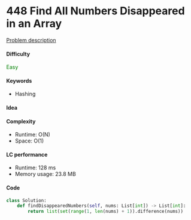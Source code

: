 448 Find All Numbers Disappeared in an Array
=======================
[Problem description](https://leetcode.com/problems/find-all-numbers-disappeared-in-an-array/)

#### Difficulty
<span style="color:green">Easy</span>

#### Keywords
- Hashing

#### Idea

#### Complexity
- Runtime: O(N)
- Space: O(1)

#### LC performance
- Runtime: 128 ms
- Memory usage: 23.8 MB

#### Code
```python
class Solution:
    def findDisappearedNumbers(self, nums: List[int]) -> List[int]:
        return list(set(range(1, len(nums) + 1)).difference(nums))
```